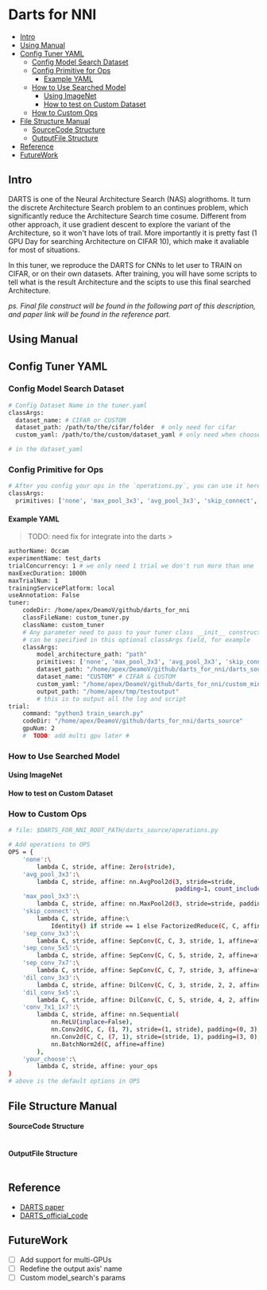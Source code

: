 Darts for NNI
=============
<!-- vim-markdown-toc GitLab -->

* [Intro](#intro)
* [Using Manual](#using-manual)
* [Config Tuner YAML](#config-tuner-yaml)
  * [Config Model Search Dataset](#config-model-search-dataset)
  * [Config Primitive for Ops](#config-primitive-for-ops)
    * [Example YAML](#example-yaml)
  * [How to Use Searched Model](#how-to-use-searched-model)
    * [Using ImageNet](#using-imagenet)
    * [How to test on Custom Dataset](#how-to-test-on-custom-dataset)
  * [How to Custom Ops](#how-to-custom-ops)
* [File Structure Manual](#file-structure-manual)
    * [SourceCode Structure](#sourcecode-structure)
    * [OutputFile Structure](#outputfile-structure)
* [Reference](#reference)
* [FutureWork](#futurework)

<!-- vim-markdown-toc -->
Intro
-----
DARTS is one of the Neural Architecture Search (NAS) alogrithoms. It turn the discrete Architecture Search problem to an continues problem,
which significantly reduce the Architecture Search time cosume. Different from other approach, it use gradient descent to explore the variant
of the Architecture, so it won't have lots of trail. More importantly it is pretty fast (1 GPU Day for searching Architecture on CIFAR 10), which
make it avaliable for most of situations.

In this tuner, we reproduce the DARTS for CNNs to let user to TRAIN on CIFAR, or on their own datasets. After training, you will have some scripts to
tell what is the result Architecture and the scipts to use this final searched Architecture.

*ps. Final file construct will be found in the following part of this description, and paper link will be found in the reference part.*

Using Manual
------------
## Config Tuner YAML
### Config Model Search Dataset
```bash
# Config Dataset Name in the tuner.yaml
classArgs:
  dataset_name: # CIFAR or CUSTOM
  dataset_path: /path/to/the/cifar/folder  # only need for cifar
  custom_yaml: /path/to/the/custom/dataset_yaml # only need when choose CUSTOM

# in the dataset_yaml
```

### Config Primitive for Ops
```bash
# After you config your ops in the `operations.py`, you can use it here
classArgs:
  primitives: ['none', 'max_pool_3x3', 'avg_pool_3x3', 'skip_connect', 'sep_conv_3x3', 'sep_conv_5x5', 'dil_conv_3x3', 'dil_conv_5x5', 'your_ops']
```

#### Example YAML
>  TODO: need fix for integrate into the darts > 
```bash
authorName: Occam
experimentName: test_darts
trialConcurrency: 1 # we only need 1 trial we don't run more than one 
maxExecDuration: 1000h
maxTrialNum: 1
trainingServicePlatform: local
useAnnotation: False
tuner:
    codeDir: /home/apex/DeamoV/github/darts_for_nni
    classFileName: custom_tuner.py
    className: custom_tuner
    # Any parameter need to pass to your tuner class __init__ constructor
    # can be specified in this optional classArgs field, for example 
    classArgs:
        model_architecture_path: "path"
        primitives: ['none', 'max_pool_3x3', 'avg_pool_3x3', 'skip_connect', 'sep_conv_3x3', 'sep_conv_5x5', 'dil_conv_3x3', 'dil_conv_5x5']
        dataset_path: "/home/apex/DeamoV/github/darts_for_nni/darts_source/data"
        dataset_name: "CUSTOM" # CIFAR & CUSTOM
        custom_yaml: "/home/apex/DeamoV/github/darts_for_nni/custom_mini_imagenet.yaml" # only need when dataset_name is CUSTOM
        output_path: "/home/apex/tmp/testoutput"
        # this is to output all the log and script
trial:
    command: "python3 train_search.py"
    codeDir: "/home/apex/DeamoV/github/darts_for_nni/darts_source"
    gpuNum: 2
    #  TODO: add multi gpu later # 
```

### How to Use Searched Model
#### Using ImageNet
#### How to test on Custom Dataset

### How to Custom Ops
```bash
# file: $DARTS_FOR_NNI_ROOT_PATH/darts_source/operations.py

# Add operations to OPS
OPS = {
    'none':\
        lambda C, stride, affine: Zero(stride),
    'avg_pool_3x3':\
        lambda C, stride, affine: nn.AvgPool2d(3, stride=stride,
                                               padding=1, count_include_pad=False),
    'max_pool_3x3':\
        lambda C, stride, affine: nn.MaxPool2d(3, stride=stride, padding=1),
    'skip_connect':\
        lambda C, stride, affine:\
            Identity() if stride == 1 else FactorizedReduce(C, C, affine=affine),
    'sep_conv_3x3':\
        lambda C, stride, affine: SepConv(C, C, 3, stride, 1, affine=affine),
    'sep_conv_5x5':\
        lambda C, stride, affine: SepConv(C, C, 5, stride, 2, affine=affine),
    'sep_conv_7x7':\
        lambda C, stride, affine: SepConv(C, C, 7, stride, 3, affine=affine),
    'dil_conv_3x3':\
        lambda C, stride, affine: DilConv(C, C, 3, stride, 2, 2, affine=affine),
    'dil_conv_5x5':\
        lambda C, stride, affine: DilConv(C, C, 5, stride, 4, 2, affine=affine),
    'conv_7x1_1x7':\
        lambda C, stride, affine: nn.Sequential(
            nn.ReLU(inplace=False),
            nn.Conv2d(C, C, (1, 7), stride=(1, stride), padding=(0, 3), bias=False),
            nn.Conv2d(C, C, (7, 1), stride=(stride, 1), padding=(3, 0), bias=False),
            nn.BatchNorm2d(C, affine=affine)
        ),
    'your_choose':\
        lambda C, stride, affine: your_ops
}
# above is the default options in OPS

```
File Structure Manual
--------------------
#### SourceCode Structure
```bash

```
#### OutputFile Structure
```bash

```

Reference
---------
- [DARTS paper](https://arxiv.org/pdf/1806.09055)
- [DARTS_official_code](https://github.com/quark0/darts)

FutureWork
----------
- [ ] Add support for multi-GPUs
- [ ] Redefine the output axis' name
- [ ] Custom model_search's params
